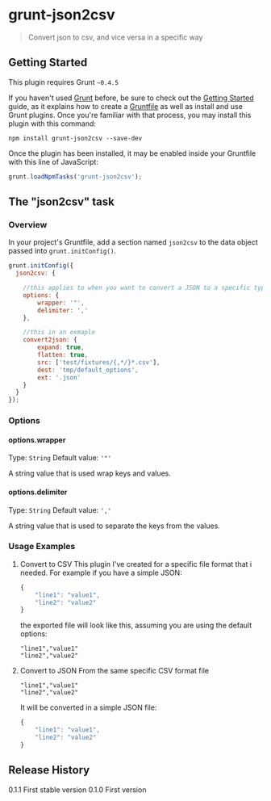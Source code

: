 # grunt-json2csv

> Convert json to csv, and vice versa in a specific way

## Getting Started
This plugin requires Grunt `~0.4.5`

If you haven't used [Grunt](http://gruntjs.com/) before, be sure to check out the [Getting Started](http://gruntjs.com/getting-started) guide, as it explains how to create a [Gruntfile](http://gruntjs.com/sample-gruntfile) as well as install and use Grunt plugins. Once you're familiar with that process, you may install this plugin with this command:

```shell
npm install grunt-json2csv --save-dev
```

Once the plugin has been installed, it may be enabled inside your Gruntfile with this line of JavaScript:

```js
grunt.loadNpmTasks('grunt-json2csv');
```

## The "json2csv" task

### Overview
In your project's Gruntfile, add a section named `json2csv` to the data object passed into `grunt.initConfig()`.

```js
grunt.initConfig({
  json2csv: {

    //this applies to when you want to convert a JSON to a specific type of CSV
    options: {
        wrapper: '"',
        delimiter: ','
    },

    //this in an exmaple
    convert2json: {
        expand: true,
        flatten: true,
        src: ['test/fixtures/{,*/}*.csv'],
        dest: 'tmp/default_options',
        ext: '.json'
    }
  }
});
```

### Options

#### options.wrapper
Type: `String`
Default value: `'"'`

A string value that is used wrap keys and values.

#### options.delimiter
Type: `String`
Default value: `','`

A string value that is used to separate the keys from the values.

### Usage Examples

1. Convert to CSV
    This plugin I've created for a specific file format that i needed.
    For example if you have a simple JSON:
    ```js
    {
        "line1": "value1",
        "line2": "value2"
    }
    ```

    the exported file will look like this, assuming you are using the default options:
    ```csv
    "line1","value1"
    "line2","value2"
    ```

2. Convert to JSON
    From the same specific CSV format file
    ```csv
    "line1","value1"
    "line2","value2"
    ```

    It will be converted in a simple JSON file:
    ```js
    {
        "line1": "value1",
        "line2": "value2"
    }
    ```

## Release History
0.1.1 First stable version
0.1.0 First version